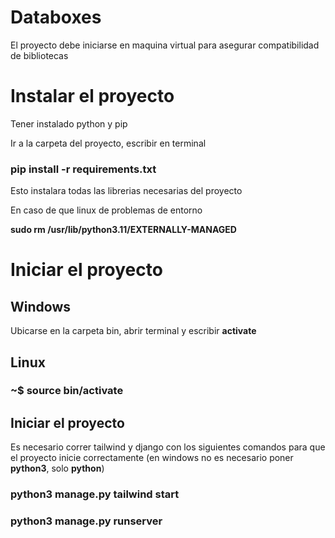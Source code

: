 <h1><b>Databoxes</b></h1>

<p>El proyecto debe iniciarse en maquina virtual para asegurar compatibilidad de bibliotecas</p>



<h1>Instalar el proyecto</h1>
<p>Tener instalado python y pip</p>

<p>Ir a la carpeta del proyecto, escribir en terminal</p>

<h3> pip install -r requirements.txt</h3>

<p>Esto instalara todas las librerias necesarias del proyecto</p>

<p>En caso de que linux de problemas de entorno</p>
<p><b>sudo rm /usr/lib/python3.11/EXTERNALLY-MANAGED</b><p>   

<h1>Iniciar el proyecto</h1>

<h2>Windows</h2>

<p>Ubicarse en la carpeta bin, abrir terminal y escribir <b>activate</b></p>

<h2>Linux</h2>

<h3>~$ source bin/activate </h3>

<h2>Iniciar el proyecto</h2>

<p>Es necesario correr tailwind y django con los siguientes comandos para que el proyecto inicie correctamente (en windows no es necesario poner <b>python3</b>, solo <b>python</b>)</p>

<h3>python3 manage.py tailwind start</h3>

<h3>python3 manage.py runserver</h3>



